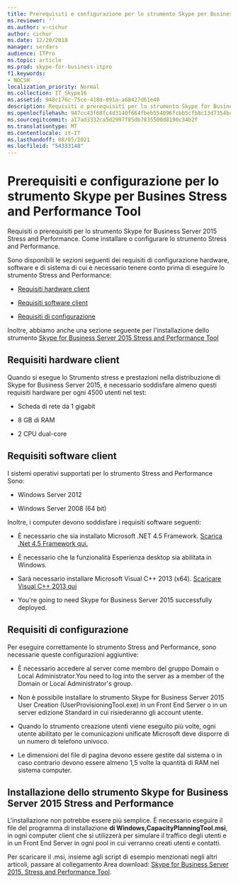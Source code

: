 ```yaml
---
title: Prerequisiti e configurazione per lo strumento Skype per Busines Stress and Performance Tool
ms.reviewer: ''
ms.author: v-cichur
author: cichur
ms.date: 12/20/2018
manager: serdars
audience: ITPro
ms.topic: article
ms.prod: skype-for-business-itpro
f1.keywords:
- NOCSH
localization_priority: Normal
ms.collection: IT_Skype16
ms.assetid: 948c176c-75ce-418d-891a-a68427d61e40
description: Requisiti o prerequisiti per lo strumento Skype for Business Server 2015 Stress and Performance. Come installare o configurare lo strumento Stress and Performance.
ms.openlocfilehash: 947cc43f68fc4d3140f664fbeb554096fcbb5cfb8c13d7354bc937af93812e93
ms.sourcegitcommit: a17ad3332ca5d2997f85db7835500d8190c34b2f
ms.translationtype: MT
ms.contentlocale: it-IT
ms.lasthandoff: 08/05/2021
ms.locfileid: "54333148"
---
```

# <a name="prerequisites-and-setup-for-the-skype-for-busines-stress-and-performance-tool"></a>Prerequisiti e configurazione per lo strumento Skype per Busines Stress and Performance Tool
 
Requisiti o prerequisiti per lo strumento Skype for Business Server 2015 Stress and Performance. Come installare o configurare lo strumento Stress and Performance.
  
Sono disponibili le sezioni seguenti dei requisiti di configurazione hardware, software e di sistema di cui è necessario tenere conto prima di eseguire lo strumento Stress and Performance:
  
- [Requisiti hardware client](prerequisites-and-setup.md#ClientHardwareReqs)
    
- [Requisiti software client](prerequisites-and-setup.md#ClientSoftwareReqs)
    
- [Requisiti di configurazione](prerequisites-and-setup.md#ConfigReqs)
    
Inoltre, abbiamo anche una sezione seguente per l'installazione dello strumento [Skype for Business Server 2015 Stress and Performance Tool](prerequisites-and-setup.md#Installing)
  
## <a name="client-hardware-requirements"></a>Requisiti hardware client
<a name="ClientHardwareReqs"> </a>

Quando si esegue lo Strumento stress e prestazioni nella distribuzione di Skype for Business Server 2015, è necessario soddisfare almeno questi requisiti hardware per ogni 4500 utenti nel test:
  
- Scheda di rete da 1 gigabit
    
- 8 GB di RAM
    
- 2 CPU dual-core
    
## <a name="client-software-requirements"></a>Requisiti software client
<a name="ClientSoftwareReqs"> </a>

I sistemi operativi supportati per lo strumento Stress and Performance Sono:
  
- Windows Server 2012
    
- Windows Server 2008 (64 bit)
    
Inoltre, i computer devono soddisfare i requisiti software seguenti:
  
- È necessario che sia installato Microsoft .NET 4.5 Framework. [Scarica .Net 4.5 Framework qui.](https://www.microsoft.com/download/details.aspx?id=30653)
    
- È necessario che la funzionalità Esperienza desktop sia abilitata in Windows.
    
- Sarà necessario installare Microsoft Visual C++ 2013 (x64). [Scaricare Visual C++ 2013 qui](https://www.microsoft.com/download/details.aspx?id=40784)
    
- You're going to need Skype for Business Server 2015 successfully deployed.
    
## <a name="configuration-requirements"></a>Requisiti di configurazione
<a name="ConfigReqs"> </a>

Per eseguire correttamente lo strumento Stress and Performance, sono necessarie queste configurazioni aggiuntive:
  
- È necessario accedere al server come membro del gruppo Domain o Local Administrator.You need to log into the server as a member of the Domain or Local Administrator's group.
    
- Non è possibile installare lo strumento Skype for Business Server 2015 User Creation (UserProvisioningTool.exe) in un Front End Server o in un server edizione Standard in cui risiederanno gli account utente.
    
- Quando lo strumento creazione utenti viene eseguito più volte, ogni utente abilitato per le comunicazioni unificate Microsoft deve disporre di un numero di telefono univoco.
    
- Le dimensioni del file di pagina devono essere gestite dal sistema o in caso contrario devono essere almeno 1,5 volte la quantità di RAM nel sistema computer.
    
## <a name="installing-the-skype-for-business-server-2015-stress-and-performance-tool"></a>Installazione dello strumento Skype for Business Server 2015 Stress and Performance
<a name="Installing"> </a>

L'installazione non potrebbe essere più semplice. È necessario eseguire il file del programma di installazione **di Windows,CapacityPlanningTool.msi**, in ogni computer client che si utilizzerà per simulare il traffico degli utenti e in un Front End Server in ogni pool in cui verranno creati utenti e contatti.
  
Per scaricare il .msi, insieme agli script di esempio menzionati negli altri articoli, passare al collegamento Area download: [Skype for Business Server 2015, Stress and Performance Tool](https://www.microsoft.com/download/details.aspx?id=50367).
  

